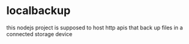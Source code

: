 # localbackup
this nodejs project is supposed to host http apis that back up files in a connected storage device
